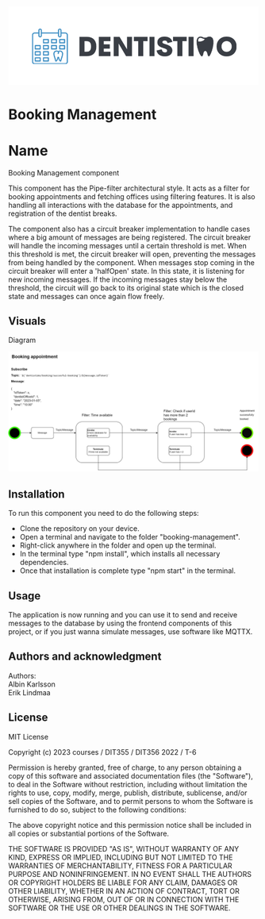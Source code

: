 ![Logo](./img/Logo_Dentistimo.png "Dentistimo logo")

# Booking Management

# Name
Booking Management component 

This component has the Pipe-filter architectural style. It acts as a filter for booking appointments and fetching offices using filtering features. It is also handling all interactions with the database for the appointments, and registration of the dentist breaks. 

The component also has a circuit breaker implementation to handle cases where a big amount of messages are being registered. The circuit breaker will handle the incoming messages until a certain threshold is met. When this threshold is met, the circuit breaker will open, preventing the messages from being handled by the component. When messages stop coming in the circuit breaker will enter a 'halfOpen' state. In this state, it is listening for new incoming messages. If the incoming messages stay below the threshold, the circuit will go back to its original state which is the closed state and messages can once again flow freely. 

## Visuals

Diagram

![Logo](./img/Pipe-Filter.jpg "Pipe-filter Diagram")

## Installation

To run this component you need to do the following steps:

- Clone the repository on your device.
- Open a terminal and navigate to the folder "booking-management".
- Right-click anywhere in the folder and open up the terminal.
- In the terminal type "npm install", which installs all necessary dependencies.
- Once that installation is complete type "npm start" in the terminal.


## Usage

The application is now running and you can use it to send and receive messages to the database by using the frontend components of this project, or if you just wanna simulate messages, use software like MQTTX. 

## Authors and acknowledgment

Authors: \
Albin Karlsson \
Erik Lindmaa

## License

MIT License

Copyright (c) 2023 courses / DIT355 / DIT356  2022 / T-6

Permission is hereby granted, free of charge, to any person obtaining a copy
of this software and associated documentation files (the "Software"), to deal
in the Software without restriction, including without limitation the rights
to use, copy, modify, merge, publish, distribute, sublicense, and/or sell
copies of the Software, and to permit persons to whom the Software is
furnished to do so, subject to the following conditions:

The above copyright notice and this permission notice shall be included in all
copies or substantial portions of the Software.

THE SOFTWARE IS PROVIDED "AS IS", WITHOUT WARRANTY OF ANY KIND, EXPRESS OR
IMPLIED, INCLUDING BUT NOT LIMITED TO THE WARRANTIES OF MERCHANTABILITY,
FITNESS FOR A PARTICULAR PURPOSE AND NONINFRINGEMENT. IN NO EVENT SHALL THE
AUTHORS OR COPYRIGHT HOLDERS BE LIABLE FOR ANY CLAIM, DAMAGES OR OTHER
LIABILITY, WHETHER IN AN ACTION OF CONTRACT, TORT OR OTHERWISE, ARISING FROM,
OUT OF OR IN CONNECTION WITH THE SOFTWARE OR THE USE OR OTHER DEALINGS IN THE
SOFTWARE.


